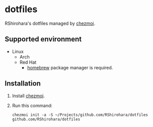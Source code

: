 # dotfiles

RShirohara's dotfiles managed by [chezmoi](https://github.com/twpayne/chezmoi).

## Supported environment

- Linux
  - Arch
  - Red Hat
    - [homebrew](https://github.com/Homebrew/brew) package manager is required.

## Installation

1. Install [chezmoi](https://github.com/twpayne/chezmoi).
2. Run this command:

   ```shell
   chezmoi init -a -S ~/Projects/github.com/RShirohara/dotfiles github.com/RShirohara/dotfiles
   ```
